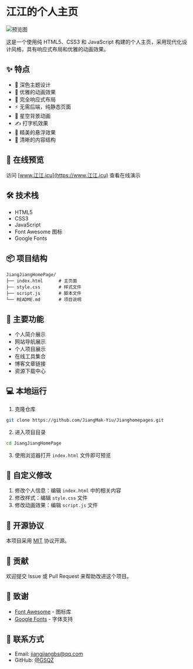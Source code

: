 # 江江的个人主页

![预览图](https://socialify.git.ci/GSQZ/SayqzHomePages/image?description=1&font=KoHo&language=1&name=1&owner=1&pattern=Circuit%20Board&theme=Dark)

这是一个使用纯 HTML5、CSS3 和 JavaScript 构建的个人主页，采用现代化设计风格，具有响应式布局和优雅的动画效果。

## ✨ 特点

- 🌙 深色主题设计
- 🎨 优雅的动画效果
- 📱 完全响应式布局
- ⚡ 无需后端，纯静态页面
- 🌟 星空背景动画
- ✍️ 打字机效果
- 💫 精美的悬浮效果
- 🎯 清晰的内容结构

## 🚀 在线预览

访问 [www.江江.icu](https://www.江江.icu) 查看在线演示

## 🛠️ 技术栈

- HTML5
- CSS3
- JavaScript
- Font Awesome 图标
- Google Fonts

## 📦 项目结构

```
JiangJiangHomePage/
├── index.html      # 主页面
├── style.css       # 样式文件
├── script.js       # 脚本文件
└── README.md       # 项目说明
```

## 🎯 主要功能

- 个人简介展示
- 网站导航展示
- 个人项目展示
- 在线工具集合
- 博客文章链接
- 资源下载中心

## 💻 本地运行

1. 克隆仓库
```bash
git clone https://github.com/JiangMak-Yiu/Jianghomepages.git
```

2. 进入项目目录
```bash
cd JiangJiangHomePage
```

3. 使用浏览器打开 `index.html` 文件即可预览

## 📝 自定义修改

1. 修改个人信息：编辑 `index.html` 中的相关内容
2. 修改样式：编辑 `style.css` 文件
3. 修改动画效果：编辑 `script.js` 文件

## 📄 开源协议

本项目采用 [MIT](LICENSE) 协议开源。

## 🤝 贡献

欢迎提交 Issue 或 Pull Request 来帮助改进这个项目。

## 🙏 致谢

- [Font Awesome](https://fontawesome.com/) - 图标库
- [Google Fonts](https://fonts.google.com/) - 字体支持

## 📧 联系方式

- Email: jiangjiangbs@qq.com
- GitHub: [@GSQZ](https://github.com/JiangMak-Yiu) 
